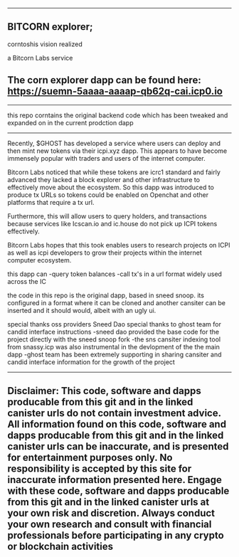 ------------------
BITCORN explorer;
-----------------
corntoshis vision realized

a Bitcorn Labs service

The corn explorer dapp can be found here:
https://suemn-5aaaa-aaaap-qb62q-cai.icp0.io
----------------------
***
this repo corntains the original backend code which has been tweaked and expanded on in the current prodction dapp
***
Recently, $GHOST has developed a service where users can deploy and then mint new tokens via their icpi.xyz dapp. This appears to have become immensely popular with traders and users of the internet computer.

Bitcorn Labs noticed that while these tokens are icrc1 standard and fairly advanced they lacked a block explorer and other infrastructure to effectively move about the ecosystem. So this dapp was introduced to produce tx URLs so tokens could be enabled on Openchat and other platforms that require a tx url.

Furthermore, this will allow users to query holders, and transactions because services like Icscan.io and ic.house do not pick up ICPI tokens effectively.

Bitcorn Labs hopes that this took enables users to research projects on ICPI as well as icpi developers to grow their projects within the internet computer ecosystem.

this dapp can 
-query token balances
-call tx's in a url format widely used across the IC

the code in this repo is the original dapp, based in sneed snoop. its configured in a format where it can be cloned and another cansiter can be inserted and it should would, albeit with an ugly ui. 

special thanks oss providers  Sneed Dao
special thanks to ghost team for candid interface instructions
-sneed dao provided the base code for the project directly with the sneed snoop fork
-the sns cansiter indexing tool from snassy.icp was also instrumental in the devlopment of the the main dapp
-ghost team has been extremely supporting in sharing cansiter and candid interface information for the growth of the project


-------------------
Disclaimer: This code, software and dapps producable from this git and in the linked canister urls do not contain investment advice. All information found on this code, software and dapps producable from this git and in the linked canister urls can be inaccurate, and is presented for entertainment purposes only. No responsibility is accepted by this site for inaccurate information presented here. Engage with these code, software and dapps producable from this git and in the linked canister urls at your own risk and discretion. Always conduct your own research and consult with financial professionals before participating in any crypto or blockchain activities
-------------------
